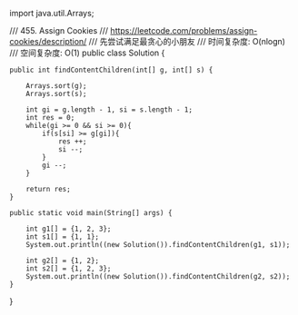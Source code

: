 import java.util.Arrays;

/// 455. Assign Cookies
/// https://leetcode.com/problems/assign-cookies/description/
/// 先尝试满足最贪心的小朋友
/// 时间复杂度: O(nlogn)
/// 空间复杂度: O(1)
public class Solution {

    public int findContentChildren(int[] g, int[] s) {

        Arrays.sort(g);
        Arrays.sort(s);

        int gi = g.length - 1, si = s.length - 1;
        int res = 0;
        while(gi >= 0 && si >= 0){
            if(s[si] >= g[gi]){
                res ++;
                si --;
            }
            gi --;
        }

        return res;
    }

    public static void main(String[] args) {

        int g1[] = {1, 2, 3};
        int s1[] = {1, 1};
        System.out.println((new Solution()).findContentChildren(g1, s1));

        int g2[] = {1, 2};
        int s2[] = {1, 2, 3};
        System.out.println((new Solution()).findContentChildren(g2, s2));
    }
}